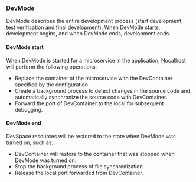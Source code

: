 ### DevMode

DevMode describes the entire development process (start development, test verification and final development). When DevMode starts, development begins, and when DevMode ends, development ends.

#### DevMode start
When DevMode is started for a microservice in the application, Nocalhost will perform the following operations:
* Replace the container of the microservice with the DevContainer specified by the configuration.
* Create a background process to detect changes in the source code and automatically synchronize the source code with DevContainer.
* Forward the port of DevContainer to the local for subsequent debugging.

#### DevMode end
DevSpace resources will be restored to the state when DevMode was turned on, such as:
* DevContainer will restore to the container that was stopped when DevMode was turned on.
* Stop the background process of file synchronization.
* Release the local port forwarded from DevContainer.